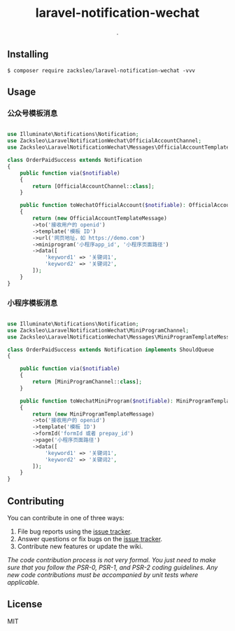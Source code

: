 <h1 align="center"> laravel-notification-wechat </h1>

<p align="center"> .</p>


## Installing

```shell
$ composer require zacksleo/laravel-notification-wechat -vvv
```

## Usage

### 公众号模板消息

```php

use Illuminate\Notifications\Notification;
use Zacksleo\LaravelNotificationWechat\OfficialAccountChannel;
use Zacksleo\LaravelNotificationWechat\Messages\OfficialAccountTemplateMessage;

class OrderPaidSuccess extends Notification
{
    public function via($notifiable)
    {
        return [OfficialAccountChannel::class];
    }

    public function toWechatOfficialAccount($notifiable): OfficialAccountTemplateMessage
    {
        return (new OfficialAccountTemplateMessage)
        ->to('接收用户的 openid')
        ->template('模板 ID')
        ->url('网页地址，如 https://demo.com')
        ->miniprogram('小程序app_id', '小程序页面路径')
        ->data([
            'keyword1' => '关键词1',
            'keyword2' => '关键词2',
        ]);
    }
}
```

### 小程序模板消息

```php

use Illuminate\Notifications\Notification;
use Zacksleo\LaravelNotificationWechat\MiniProgramChannel;
use Zacksleo\LaravelNotificationWechat\Messages\MiniProgramTemplateMessage;

class OrderPaidSuccess extends Notification implements ShouldQueue
{

    public function via($notifiable)
    {
        return [MiniProgramChannel::class];
    }

    public function toWechatMiniProgram($notifiable): MiniProgramTemplateMessage
    {
        return (new MiniProgramTemplateMessage)
        ->to('接收用户的 openid')
        ->template('模板 ID')
        ->formId('formId 或者 prepay_id')
        ->page('小程序页面路径')
        ->data([
            'keyword1' => '关键词1',
            'keyword2' => '关键词2',
        ]);
    }
}
```

## Contributing

You can contribute in one of three ways:

1. File bug reports using the [issue tracker](https://github.com/zacksleo/laravel-notification-wechat/issues).
2. Answer questions or fix bugs on the [issue tracker](https://github.com/zacksleo/laravel-notification-wechat/issues).
3. Contribute new features or update the wiki.

_The code contribution process is not very formal. You just need to make sure that you follow the PSR-0, PSR-1, and PSR-2 coding guidelines. Any new code contributions must be accompanied by unit tests where applicable._

## License

MIT